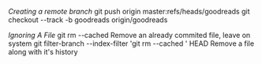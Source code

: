 *Creating a remote branch*
git push origin master:refs/heads/goodreads
git checkout --track -b goodreads origin/goodreads

*Ignoring A File*
git rm --cached <file>                                           Remove an already commited file, leave on system
git filter-branch --index-filter 'git rm --cached <file>' HEAD   Remove a file along with it's history
